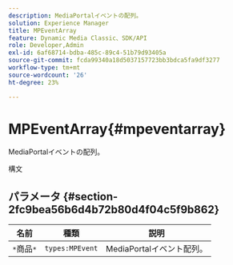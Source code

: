 ```yaml
---
description: MediaPortalイベントの配列。
solution: Experience Manager
title: MPEventArray
feature: Dynamic Media Classic、SDK/API
role: Developer,Admin
exl-id: 6af68714-bdba-485c-89c4-51b79d93405a
source-git-commit: fcda99340a18d5037157723bb3bdca5fa9df3277
workflow-type: tm+mt
source-wordcount: '26'
ht-degree: 23%

---
```


# MPEventArray{#mpeventarray}

MediaPortalイベントの配列。

構文

## パラメータ {#section-2fc9bea56b6d4b72b80d4f04c5f9b862}

| 名前 | 種類 | 説明 |
|---|---|---|
| `*`商品`*` | `types:MPEvent` | MediaPortalイベント配列。 |
